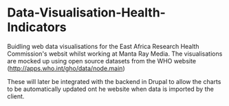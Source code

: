 
# Data-Visualisation-Health-Indicators
Buidling web data visualisations for the East Africa Research Health Commission's websit whilst working at Manta Ray Media. 
The visualisations are mocked up using open source datasets from the WHO website (http://apps.who.int/gho/data/node.main)

These will later be integrated with the backend in Drupal to allow the charts to be automatically updated ont he website when data is imported by the client.
